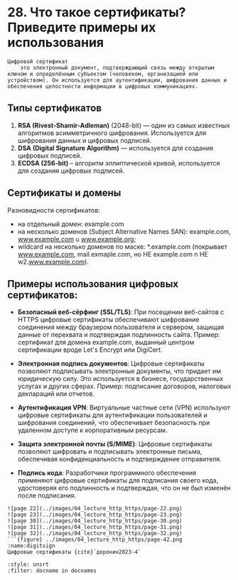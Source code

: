 # 28. Что такое сертификаты? Приведите примеры их использования

```{glossary}
Цифровой сертификат
    это электронный документ, подтверждающий связь между открытым ключом и определённым субъектом (человеком, организацией или устройством). Он используется для аутентификации, шифрования данных и обеспечения целостности информации в цифровых коммуникациях.
```

## Типы сертификатов

1. **RSA (Rivest-Shamir-Adleman)** (2048-bit) — один из самых известных алгоритмов асимметричного шифрования. Используется для шифрования данных и цифровых подписей.
2. **DSA (Digital Signature Algorithm)** — используется для создания цифровых подписей.
3. **ECDSA (256-bit)** – алгоритм эллиптической кривой, используется для создания цифровых подписей.

## Сертификаты и домены

Разновидности сертификатов:

- на отдельный домен: example.com
- на несколько доменов (Subject Alternative Names SAN): example.com, www.example.com u www.example.org;
- wildcard на несколько доменов по маске: *.example.com (покрывает www.example.com, mail.exmaple.com, но HE example.com n HE w2.www.example.com).

## Примеры использования цифровых сертификатов:

- **Безопасный веб-сёрфинг (SSL/TLS)**: При посещении веб-сайтов с HTTPS цифровые сертификаты обеспечивают шифрование соединения между браузером пользователя и сервером, защищая данные от перехвата и подтверждая подлинность сайта.
Пример: сертификат для домена example.com, выданный центром сертификации вроде Let's Encrypt или DigiCert.

- **Электронная подпись документов**: Цифровые сертификаты позволяют подписывать электронные документы, что придает им юридическую силу. Это используется в бизнесе, государственных услугах и других сферах.
Пример: подписание договоров, налоговых деклараций или отчетов.

- **Аутентификация VPN**: Виртуальные частные сети (VPN) используют цифровые сертификаты для аутентификации пользователей и шифрования соединений, что обеспечивает безопасность при удаленном доступе к корпоративным ресурсам.

- **Защита электронной почты (S/MIME)**: Цифровые сертификаты позволяют шифровать и подписывать электронные письма, обеспечивая конфиденциальность и подтверждение отправителя.

- **Подпись кода**: Разработчики программного обеспечения применяют цифровые сертификаты для подписания своего кода, удостоверяя его подлинность и подтверждая, что он не был изменён после подписания. 

```{dropdown} Доронин, 2023, раздел 4
![page 22](../images/04_lecture_http_https/page-22.png)
![page 23](../images/04_lecture_http_https/page-23.png)
![page 30](../images/04_lecture_http_https/page-30.png)
![page 31](../images/04_lecture_http_https/page-31.png)
![page 32](../images/04_lecture_http_https/page-32.png)
```{figure} ../images/04_lecture_http_https/page-42.png
:name:digitsign 
Цифровые сертификаты {cite}`доронин2023-4`
```

```{bibliography}
:style: unsrt
:filter: docname in docnames
```
